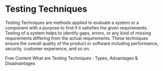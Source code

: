 # Testing Techniques

Testing Techniques are methods applied to evaluate a system or a component with a purpose to find if it satisfies the given requirements. Testing of a system helps to identify gaps, errors, or any kind of missing requirements differing from the actual requirements. These techniques ensure the overall quality of the product or software including performance, security, customer experience, and so on.

<ResourceGroupTitle>Free Content</ResourceGroupTitle>
<BadgeLink colorScheme='yellow' badgeText='Read' href='https://www.elprocus.com/what-are-testing-techniques-types-advantages-disadvantages/'>What are Testing Techniques : Types, Advantages & Disadvantages</BadgeLink>